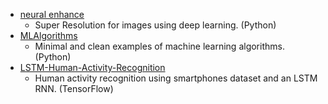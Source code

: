 - [neural enhance](https://github.com/alexjc/neural-enhance) 
    - Super Resolution for images using deep learning. (Python)
- [MLAlgorithms](https://github.com/rushter/MLAlgorithms) 
    - Minimal and clean examples of machine learning algorithms. (Python)
- [LSTM-Human-Activity-Recognition](https://github.com/guillaume-chevalier/LSTM-Human-Activity-Recognition/) 
    - Human activity recognition using smartphones dataset and an LSTM RNN. (TensorFlow)
